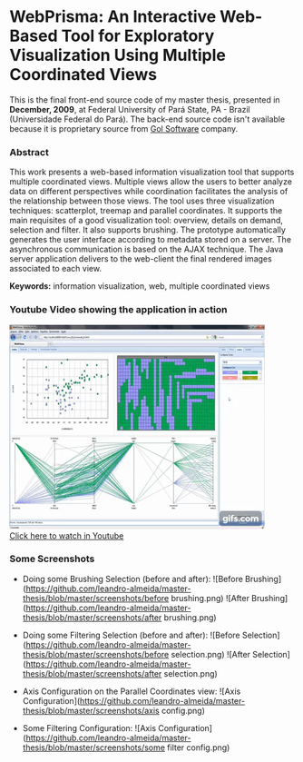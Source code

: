 # WebPrisma: An Interactive Web-Based Tool for Exploratory Visualization Using Multiple Coordinated Views
This is the final front-end source code of my master thesis, presented in **December, 2009**, at Federal University of Pará State, PA - Brazil (Universidade Federal do Pará).
The back-end source code isn't available because it is proprietary source from <a href="http://www.golsoftware.com.br" target="_blank">Gol Software</a> company.

### Abstract
This work presents a web-based information visualization tool that supports
multiple coordinated views. Multiple views allow the users to better analyze data on
different perspectives while coordination facilitates the analysis of the relationship
between those views.
The tool uses three visualization techniques: scatterplot, treemap and parallel
coordinates. It supports the main requisites of a good visualization tool: overview,
details on demand, selection and filter. It also supports brushing. The prototype
automatically generates the user interface according to metadata stored on a server. The
asynchronous communication is based on the AJAX technique. The Java server
application delivers to the web-client the final rendered images associated to each view.

**Keywords:** information visualization, web, multiple coordinated views

### Youtube Video showing the application in action
![Youtube footage gif demo](https://github.com/leandro-almeida/master-thesis/blob/master/screenshots/youtube-call.gif)
<br/>
<a href="https://www.youtube.com/watch?v=4MMiL5zVFdA" target="_blank">Click here to watch in Youtube</a>

### Some Screenshots

* Doing some Brushing Selection (before and after):
![Before Brushing](https://github.com/leandro-almeida/master-thesis/blob/master/screenshots/before brushing.png)
![After Brushing](https://github.com/leandro-almeida/master-thesis/blob/master/screenshots/after brushing.png)

* Doing some Filtering Selection (before and after):
![Before Selection](https://github.com/leandro-almeida/master-thesis/blob/master/screenshots/before selection.png)
![After Selection](https://github.com/leandro-almeida/master-thesis/blob/master/screenshots/after selection.png)

* Axis Configuration on the Parallel Coordinates view:
![Axis Configuration](https://github.com/leandro-almeida/master-thesis/blob/master/screenshots/axis config.png)

* Some Filtering Configuration:
![Axis Configuration](https://github.com/leandro-almeida/master-thesis/blob/master/screenshots/some filter config.png)